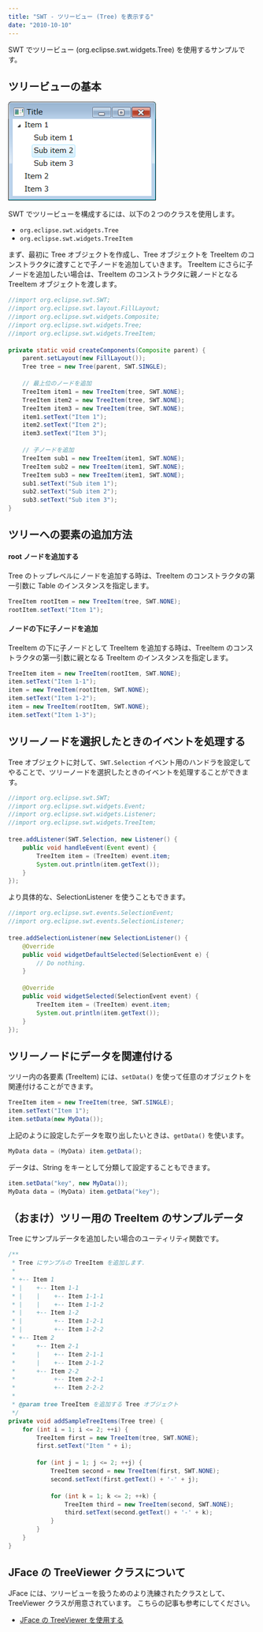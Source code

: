```yaml
---
title: "SWT - ツリービュー (Tree) を表示する"
date: "2010-10-10"
---
```


SWT でツリービュー (org.eclipse.swt.widgets.Tree) を使用するサンプルです。


ツリービューの基本
----

![tree.png](./tree.png)

SWT でツリービューを構成するには、以下の２つのクラスを使用します。

- `org.eclipse.swt.widgets.Tree`
- `org.eclipse.swt.widgets.TreeItem`

まず、最初に Tree オブジェクトを作成し、Tree オブジェクトを TreeItem のコンストラクタに渡すことで子ノードを追加していきます。
TreeItem にさらに子ノードを追加したい場合は、TreeItem のコンストラクタに親ノードとなる TreeItem オブジェクトを渡します。

~~~ java
//import org.eclipse.swt.SWT;
//import org.eclipse.swt.layout.FillLayout;
//import org.eclipse.swt.widgets.Composite;
//import org.eclipse.swt.widgets.Tree;
//import org.eclipse.swt.widgets.TreeItem;

private static void createComponents(Composite parent) {
    parent.setLayout(new FillLayout());
    Tree tree = new Tree(parent, SWT.SINGLE);

    // 最上位のノードを追加
    TreeItem item1 = new TreeItem(tree, SWT.NONE);
    TreeItem item2 = new TreeItem(tree, SWT.NONE);
    TreeItem item3 = new TreeItem(tree, SWT.NONE);
    item1.setText("Item 1");
    item2.setText("Item 2");
    item3.setText("Item 3");

    // 子ノードを追加
    TreeItem sub1 = new TreeItem(item1, SWT.NONE);
    TreeItem sub2 = new TreeItem(item1, SWT.NONE);
    TreeItem sub3 = new TreeItem(item1, SWT.NONE);
    sub1.setText("Sub item 1");
    sub2.setText("Sub item 2");
    sub3.setText("Sub item 3");
}
~~~


ツリーへの要素の追加方法
----

#### root ノードを追加する

Tree のトップレベルにノードを追加する時は、TreeItem のコンストラクタの第一引数に Table のインスタンスを指定します。

~~~ java
TreeItem rootItem = new TreeItem(tree, SWT.NONE);
rootItem.setText("Item 1");
~~~

#### ノードの下に子ノードを追加

TreeItem の下に子ノードとして TreeItem を追加する時は、TreeItem のコンストラクタの第一引数に親となる TreeItem のインスタンスを指定します。

~~~ java
TreeItem item = new TreeItem(rootItem, SWT.NONE);
item.setText("Item 1-1");
item = new TreeItem(rootItem, SWT.NONE);
item.setText("Item 1-2");
item = new TreeItem(rootItem, SWT.NONE);
item.setText("Item 1-3");
~~~


ツリーノードを選択したときのイベントを処理する
----

Tree オブジェクトに対して、`SWT.Selection` イベント用のハンドラを設定してやることで、ツリーノードを選択したときのイベントを処理することができます。

~~~ java
//import org.eclipse.swt.SWT;
//import org.eclipse.swt.widgets.Event;
//import org.eclipse.swt.widgets.Listener;
//import org.eclipse.swt.widgets.TreeItem;

tree.addListener(SWT.Selection, new Listener() {
    public void handleEvent(Event event) {
        TreeItem item = (TreeItem) event.item;
        System.out.println(item.getText());
    }
});
~~~

より具体的な、SelectionListener を使うこともできます。

~~~ java
//import org.eclipse.swt.events.SelectionEvent;
//import org.eclipse.swt.events.SelectionListener;

tree.addSelectionListener(new SelectionListener() {
    @Override
    public void widgetDefaultSelected(SelectionEvent e) {
        // Do nothing.
    }

    @Override
    public void widgetSelected(SelectionEvent event) {
        TreeItem item = (TreeItem) event.item;
        System.out.println(item.getText());
    }
});
~~~


ツリーノードにデータを関連付ける
----

ツリー内の各要素 (TreeItem) には、`setData()` を使って任意のオブジェクトを関連付けることができます。

~~~ java
TreeItem item = new TreeItem(tree, SWT.SINGLE);
item.setText("Item 1");
item.setData(new MyData());
~~~

上記のように設定したデータを取り出したいときは、`getData()` を使います。

~~~ java
MyData data = (MyData) item.getData();
~~~

データは、String をキーとして分類して設定することもできます。

~~~ java
item.setData("key", new MyData());
MyData data = (MyData) item.getData("key");
~~~


（おまけ）ツリー用の TreeItem のサンプルデータ
----

Tree にサンプルデータを追加したい場合のユーティリティ関数です。

~~~ java
/**
 * Tree にサンプルの TreeItem を追加します．
 *
 * +-- Item 1
 * |    +-- Item 1-1
 * |    |    +-- Item 1-1-1
 * |    |    +-- Item 1-1-2
 * |    +-- Item 1-2
 * |         +-- Item 1-2-1
 * |         +-- Item 1-2-2
 * +-- Item 2
 *      +-- Item 2-1
 *      |    +-- Item 2-1-1
 *      |    +-- Item 2-1-2
 *      +-- Item 2-2
 *           +-- Item 2-2-1
 *           +-- Item 2-2-2
 *
 * @param tree TreeItem を追加する Tree オブジェクト
 */
private void addSampleTreeItems(Tree tree) {
    for (int i = 1; i <= 2; ++i) {
        TreeItem first = new TreeItem(tree, SWT.NONE);
        first.setText("Item " + i);

        for (int j = 1; j <= 2; ++j) {
            TreeItem second = new TreeItem(first, SWT.NONE);
            second.setText(first.getText() + '-' + j);

            for (int k = 1; k <= 2; ++k) {
                TreeItem third = new TreeItem(second, SWT.NONE);
                third.setText(second.getText() + '-' + k);
            }
        }
    }
}
~~~


JFace の TreeViewer クラスについて
----

JFace には、ツリービューを扱うためのより洗練されたクラスとして、TreeViewer クラスが用意されています。
こちらの記事も参考にしてください。

* [JFace の TreeViewer を使用する](./jface-tree-viewer.html)

